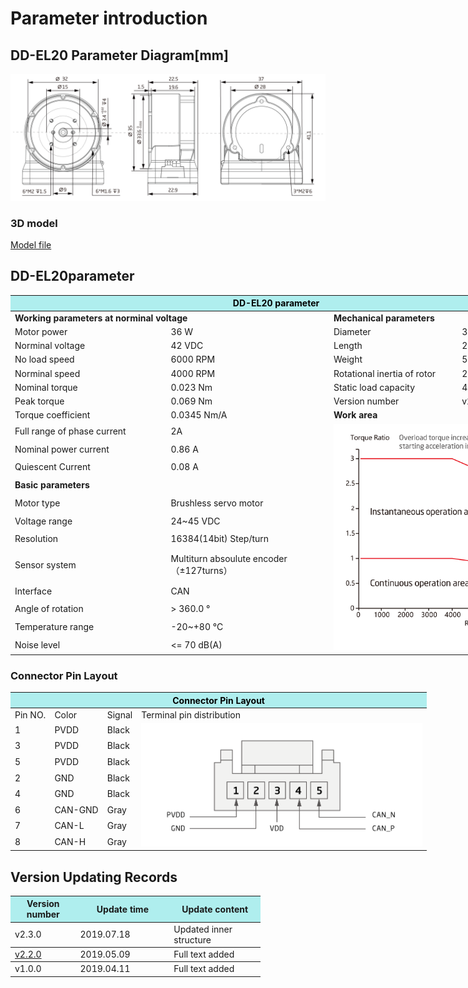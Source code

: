 # Parameter introduction 
## DD-EL20 Parameter Diagram[mm]
![DD-EL20]( ../img/DD_EL20_v2_3sanshitu.png ) 
### 3D model 
[Model file]( ../img/DD-EL20_v2_3.step.zip )


## DD-EL20parameter
<table style="width:850px"><thead><tr><th colspan="4" style="background: PaleTurquoise; color: black;">DD-EL20 parameter</th></tr></thead><tbody><tr><td colspan="2" width=60%><b>Working parameters at norminal voltage</b></td><td colspan="2" width=40%><b>Mechanical parameters</b></td></tr><tr><td>Motor power</td><td>36 W</td><td>Diameter</td><td>35mm</td></tr><tr><td>Norminal voltage</td><td>42 VDC</td><td>Length</td><td>22.5mm</td></tr><tr><td>No load speed</td><td>6000 RPM</td><td>Weight</td><td>54 g</td></tr><tr><td>Norminal speed</td><td>4000 RPM</td><td>Rotational inertia of rotor</td><td>22.5254g*cm²</td></tr><tr><td>Nominal torque</td><td>0.023 Nm</td><td>Static load capacity</td><td>  40N</td></tr><tr><td>Peak torque</td><td>0.069 Nm</td><td>Version number</td><td>v2.3</td></tr><tr><td>Torque coefficient</td><td>0.0345 Nm/A</td><td colspan="2"><b>Work area</b></td></tr><tr><td>Full range of phase current</td><td>2A</td><td colspan="2" rowspan="14"><img src="../img/DD-EL20quxian.png" style="width:300px"></td></tr><tr><td>Nominal power current</td><td>0.86 A</td></tr><tr><td>Quiescent Current</td><td>0.08 A</td></tr><tr><td colspan="2"><b>Basic parameters</b></td></tr><tr><td>Motor type</td><td>
Brushless servo motor</td></tr><tr><td>Voltage range</td><td>24~45 VDC</td></tr><tr><td>Resolution</td><td>16384(14bit) Step/turn</td></tr><tr><td>Sensor system</td><td>Multiturn absoulute encoder</br>（±127turns）</td></tr><tr><td>Interface</td><td>CAN</td></tr><tr><td>Angle of rotation</td><td>> 360.0 °</td></tr><tr><td>Temperature range</td><td>-20~+80 °C</td></tr><tr><td>Noise level</td><td><= 70 dB(A)</td></tr></tbody></table>

### Connector Pin Layout
<table class="tableizer-table" style="width:700px">
<thead><tr class="tableizer-firstrow"><th colspan="4" style="background: PaleTurquoise; color: black;">Connector Pin Layout</th></tr></thead><tbody><tr><td>Pin NO.</td><td>Color</td><td>Signal</td><td>Terminal pin distribution</td></tr><tr><td>1</td><td>PVDD</td><td>Black</td><td rowspan="9"><img src="../img/配线2-3.png" style="width:450px"></td></tr><tr><td>3</td><td>PVDD</td><td>Black</td></tr><tr><td>5</td><td>PVDD</td><td>Black</td></tr><tr><td>2</td><td>GND</td><td>Black</td></tr><tr><td>4</td><td>GND</td><td>Black</td></tr><tr><td>6</td><td>CAN-GND</td><td>Gray</td></tr><tr><td>7</td><td>CAN-L</td><td>Gray</td></tr><tr><td>8</td><td>CAN-H</td><td>Gray</td></tr></tbody></table>

## Version Updating Records


<table style="width:400px"><thead><tr style="background:PaleTurquoise"><th style="width:100px">Version number</th><th style="width:150px">Update time</th><th style="width:150px">Update content</th></tr></thead><tbody><tr><td>v2.3.0</td><td>2019.07.18</td><td>Updated inner structure</th></tr></thead><tbody><tr><td><a href="http://innfos.com/wiki/en/index.html#!pages/DD-EL20_v2_2.md">v2.2.0 </a></td><td>2019.05.09</td><td>Full text added</th></tr></thead><tbody><tr><td>v1.0.0</td><td>2019.04.11</td><td>Full text added</td></tbody></table>
